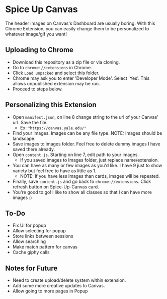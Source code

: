 # Spice Up Canvas
The header images on Canvas's Dashboard are usually boring. With this Chrome Extension, you can easily change them to be personalized to whatever image/gif you want!

## Uploading to Chrome
- Download this repository as a zip file or via cloning.
- Go to `chrome://extensions` in Chrome.
- Click `Load unpacked` and select this folder.
- Chrome may ask you to enter 'Developer Mode'. Select 'Yes'. This allows unpublished extension may be run.
- Proceed to steps below.

## Personalizing this Extension
- Open `manifest.json`, on line 8 change string to the url of your Canvas' url. Save the file.
  - Ex: `"https://canvas.yale.edu/"`
- Find your images. Images can be any file type. NOTE: Images should be landscape.
- Save images to images folder. Feel free to delete dummy images I have saved there already.
- Open `content.js`. Starting on line 7, edit path to your images.
  - If you saved images to Images folder, just replace name/extension.
- You can have as many or few images as you'd like. I have 9 just to show variety but feel free to have as little as 1.
  - NOTE: If you have less images than cards, images will be repeated.
- Finally, save `content.js` and go back to `chrome://extensions`. Click refresh button on Spice-Up-Canvas card. 
- You're good to go! I like to show all classes so that I can have more images :)

## To-Do
- Fix UI for popup
- Allow selecting for popup
- Store links between sessions
- Allow searching
- Make match pattern for canvas
- Cache giphy calls

## Notes for Future
- Need to create upload/delete system within extension.
- Add some more creative updates to Canvas.
- Allow going to more pages in Popup